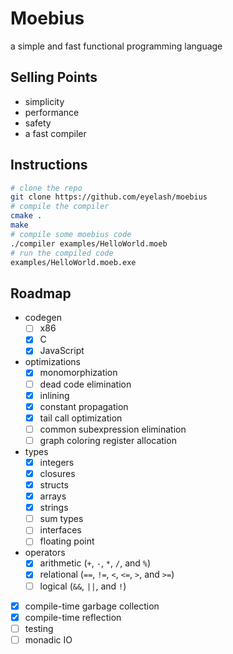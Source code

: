 # Moebius

a simple and fast functional programming language

## Selling Points

- simplicity
- performance
- safety
- a fast compiler

## Instructions

```bash
# clone the repo
git clone https://github.com/eyelash/moebius
# compile the compiler
cmake .
make
# compile some moebius code
./compiler examples/HelloWorld.moeb
# run the compiled code
examples/HelloWorld.moeb.exe
```

## Roadmap

- codegen
  - [ ] x86
  - [x] C
  - [x] JavaScript
- optimizations
  - [x] monomorphization
  - [ ] dead code elimination
  - [x] inlining
  - [x] constant propagation
  - [x] tail call optimization
  - [ ] common subexpression elimination
  - [ ] graph coloring register allocation
- types
  - [x] integers
  - [x] closures
  - [x] structs
  - [x] arrays
  - [x] strings
  - [ ] sum types
  - [ ] interfaces
  - [ ] floating point
- operators
  - [x] arithmetic (`+`, `-`, `*`, `/`, and `%`)
  - [x] relational (`==`, `!=`, `<`, `<=`, `>`, and `>=`)
  - [ ] logical (`&&`, `||`, and `!`)
- [x] compile-time garbage collection
- [x] compile-time reflection
- [ ] testing
- [ ] monadic IO
